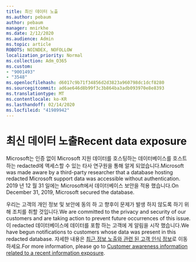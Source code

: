 ```yaml
---
title: 최신 데이터 노출
ms.author: pebaum
author: pebaum
manager: mnirkhe
ms.date: 2/12/2020
ms.audience: Admin
ms.topic: article
ROBOTS: NOINDEX, NOFOLLOW
localization_priority: Normal
ms.collection: Adm_O365
ms.custom:
- "9001493"
- "3548"
ms.openlocfilehash: d6017c9b71f34856d2d3823a960798dc1dcf8280
ms.sourcegitcommit: ad6ae646d8b99f3c3b864ba3adb093970e8e8393
ms.translationtype: MT
ms.contentlocale: ko-KR
ms.lasthandoff: 02/14/2020
ms.locfileid: "41989942"
---
```

# <a name="recent-data-exposure"></a><span data-ttu-id="c449b-102">최신 데이터 노출</span><span class="sxs-lookup"><span data-stu-id="c449b-102">Recent data exposure</span></span>

<span data-ttu-id="c449b-103">Microsoft는 인증 없이 Microsoft 지원 데이터를 호스팅하는 데이터베이스를 호스트 하는 redacted에 액세스할 수 있는 타사 연구원을 통해 알게 되었습니다.</span><span class="sxs-lookup"><span data-stu-id="c449b-103">Microsoft was made aware by a third-party researcher that a database hosting redacted Microsoft support data was accessible without authentication.</span></span> <span data-ttu-id="c449b-104">2019 년 12 월 31 일에는 Microsoft에서 데이터베이스 보안을 적용 했습니다.</span><span class="sxs-lookup"><span data-stu-id="c449b-104">On December 31, 2019, Microsoft secured the database.</span></span>

<span data-ttu-id="c449b-105">우리는 고객의 개인 정보 및 보안에 동의 하 고 향후이 문제가 발생 하지 않도록 하기 위해 조치를 취할 것입니다.</span><span class="sxs-lookup"><span data-stu-id="c449b-105">We are committed to the privacy and security of our customers and are taking action to prevent future occurrences of this issue.</span></span> <span data-ttu-id="c449b-106">이 redacted 데이터베이스에 데이터를 포함 하는 고객에 게 알림을 시작 했습니다.</span><span class="sxs-lookup"><span data-stu-id="c449b-106">We have begun notifications to customers whose data was present in this redacted database.</span></span> <span data-ttu-id="c449b-107">자세한 내용은 [최근 정보 노출와 관련 된 고객 인식 정보](https://aka.ms/privacyinfo)로 이동 하세요.</span><span class="sxs-lookup"><span data-stu-id="c449b-107">For more information, please go to [Customer awareness information related to a recent information exposure](https://aka.ms/privacyinfo).</span></span>
